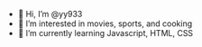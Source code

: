 - 👋 Hi, I’m @yy933
- 👀 I’m interested in movies, sports, and cooking
- 🌱 I’m currently learning Javascript, HTML, CSS


<!---
yy933/yy933 is a ✨ special ✨ repository because its `README.md` (this file) appears on your GitHub profile.
You can click the Preview link to take a look at your changes.
--->
